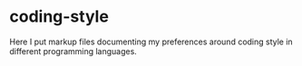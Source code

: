 # coding-style
Here I put markup files documenting my preferences around coding style in different programming languages.
